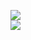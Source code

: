 [![](https://img.shields.io/badge/Made%20With-Github%20Spray-lightgrey.svg?style=for-the-badge&logo=github)](https://github.com/Annihil/github-spray#23207)  
[![](https://i.imgur.com/2DrTn0Z.gif)](https://github.com/Annihil/github-spray)